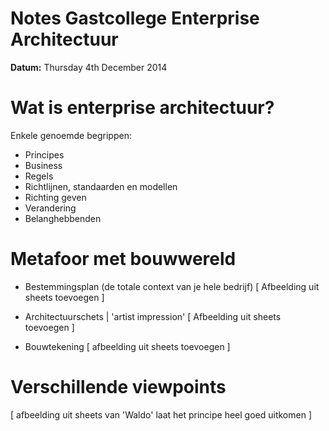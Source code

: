 # Notes Gastcollege Enterprise Architectuur

__Datum:__ Thursday 4th December 2014

# Wat is enterprise architectuur?

Enkele genoemde begrippen:
- Principes
- Business
- Regels
- Richtlijnen, standaarden en modellen
- Richting geven
- Verandering
- Belanghebbenden

# Metafoor met bouwwereld
- Bestemmingsplan (de totale context van je hele bedrijf)
[ Afbeelding uit sheets toevoegen ]

- Architectuurschets | 'artist impression'
[ Afbeelding uit sheets toevoegen ]

- Bouwtekening
[ afbeelding uit sheets toevoegen ]

# Verschillende viewpoints
[ afbeelding uit sheets van 'Waldo' laat het principe heel goed uitkomen ]